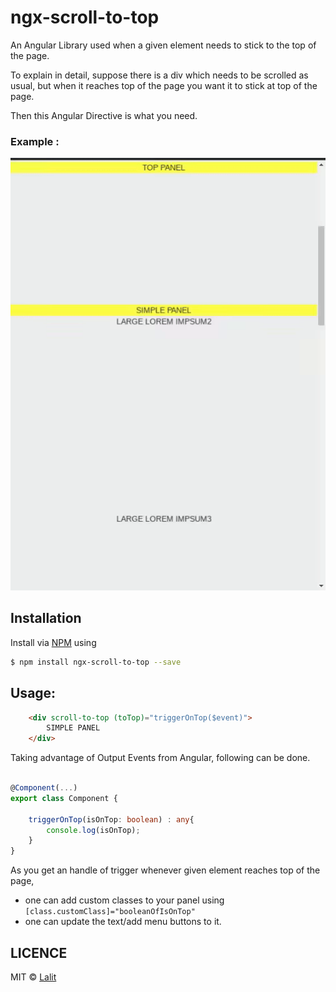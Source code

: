 # ngx-scroll-to-top
An Angular Library used when a given element needs to stick to the top of the page.  

To explain in detail, suppose there is a div which needs to be scrolled as usual,
but when it reaches top of the page you want it to stick at top of the page.

Then this Angular Directive is what you need.

### Example : 
![Example](./ezgif-4-2c5b741d8b.gif)

## Installation

Install via [NPM](https://www.npmjs.com/package/ngx-scroll-to-top) using

```bash
$ npm install ngx-scroll-to-top --save
```

## Usage: 

```html
    <div scroll-to-top (toTop)="triggerOnTop($event)">
        SIMPLE PANEL
    </div>
```

Taking advantage of Output Events from Angular, following can be done.

```typescript

@Component(...)
export class Component {
    
    triggerOnTop(isOnTop: boolean) : any{
        console.log(isOnTop);
    }    
}
```

As you get an handle of trigger whenever given element reaches top of the page, 
 - one can add custom classes to your panel using `[class.customClass]="booleanOfIsOnTop"`
 - one can update the text/add menu buttons to it.


## LICENCE
MIT © [Lalit]((mailto:lalit.umbarkar9@gmail.com))

